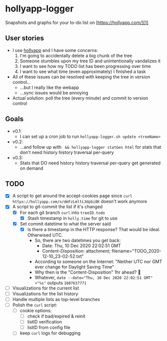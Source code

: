 # hollyapp-logger
Snapshots and graphs for your to-do list on [https://hollyapp.com/][1]

## User stories
- I use [hollyapp][1] and I have some concerns:
    1. I'm going to accidentally delete a big chunk of the tree
    2. Someone stumbles upon my tree ID and unintentionally vandalizes it
    3. I want to see how my TODO list has been progressing over time
    4. I want to see what time (even approximately) I finished a task
- All of these issues can be resolved with keeping the tree in version control...
    - ...but I really like the webapp
    - ...sync issues would be annoying
- Actual solution: poll the tree (every minute) and commit to version control

## Goals
- v0.1:
    - I can set up a cron job to run `hollyapp-logger.sh update <treeName>`
- v0.2:
    - ...and follow up with ` && hollyapp-logger statGen html` for stats that don't need history history traversal per-query
- v0.3:
    - Stats that DO need history history traversal per-query get generated on demand

## TODO
- [x] A script to get around the accept-cookies page since `curl https://hollyapp.com/n/dmFzLmltL3dpbi8K` doesn't work anymore
- [x] A script to git-commit the list if it's changed
    - [x] For each git branch `curl` into `treeID.todo`
        - [x] Stash timestamp in `holly.time` for git to use
    - [x] Set commit datetime to what the server said
        - [x] Is there a timestamp in the HTTP response? That would be ideal. Otherwised UTC.
            - So, there are two datetimes you get back:
                - Date: Thu, 10 Dec 2020 22:02:51 GMT
                - Content-Disposition: attachment; filename="TODO_2020-12-10_23-02-52.txt"
            - According to someone on the Internet: "Neither UTC nor GMT ever change for Daylight Saving Time"
            - Why then is the "Content-Disposition" 1hr ahead? 🤔
            - Whatever, `date --date="Thu, 10 Dec 2020 22:02:51 GMT" +"%s"` outputs `1607637771`
- [ ] Visualizations for the current list
- [ ] Visualizations for the list history
- [ ] Handle multiple lists as top-level branches
- [ ] Polish the `curl` script:
    - [ ] cookie options:
        - [ ] check if bad/expired & reinit
        - [ ] listID verification
        - [ ] listID from config file
    - [ ] keep `curl` logs for debugging

[1]: https://hollyapp.com/
